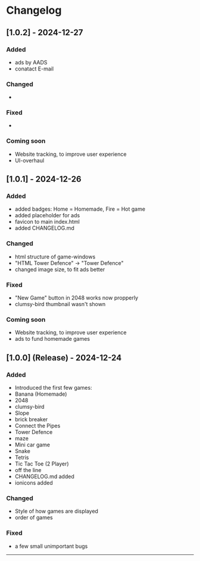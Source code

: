 # Changelog

## [1.0.2] - 2024-12-27
### Added
- ads by AADS
- conatact E-mail

### Changed
- 

### Fixed
- 

### Coming soon
- Website tracking, to improve user experience
- UI-overhaul


## [1.0.1] - 2024-12-26
### Added
- added badges: Home = Homemade, Fire = Hot game
- added placeholder for ads
- favicon to main index.html
- added CHANGELOG.md


### Changed
- html structure of game-windows
- "HTML Tower Defence" -> "Tower Defence"
- changed image size, to fit ads better

### Fixed
- "New Game" button in 2048 works now propperly
- clumsy-bird thumbnail wasn't shown

### Coming soon
- Website tracking, to improve user experience
- ads to fund homemade games

## [1.0.0] (Release) - 2024-12-24
### Added

- Introduced the first few games:
- Banana (Homemade)
- 2048
- clumsy-bird
- Slope
- brick breaker
- Connect the Pipes
- Tower Defence
- maze
- Mini car game
- Snake
- Tetris
- Tic Tac Toe (2 Player)
- off the line
- CHANGELOG.md added
- ionicons added


### Changed
- Style of how games are displayed
- order of games

### Fixed
- a few small unimportant bugs

---

<!--
### How to Use

- **[Unreleased]**: This section includes changes that are yet to be released. It’s usually used for upcoming versions.
- **Version Tags**: Each version of the software is represented by a tag (e.g., `1.2.0`, `1.1.0`, etc.) along with the release date.
- **Change Categories**:
  - **Added**: For new features or functionality.
  - **Changed**: For updates or modifications to existing functionality.
  - **Fixed**: For bug fixes.
  - **Deprecated**: For features that are being phased out but still available.
  - **Removed**: For features that have been removed entirely.
  - **Security**: For any security-related changes or fixes.
  
Remember to update this file every time you make a release. It serves as a great reference for contributors and users of your project.
--!>